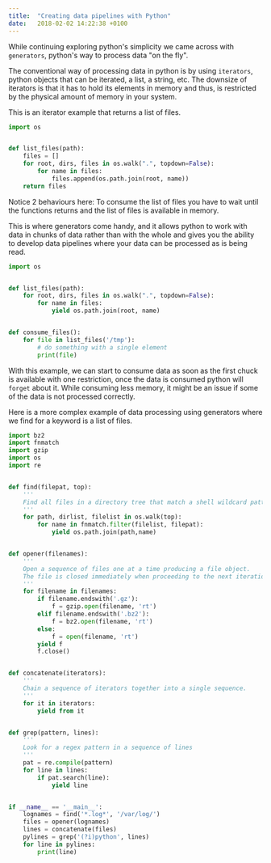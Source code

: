 ```yaml
---
title:  "Creating data pipelines with Python"
date:   2018-02-02 14:22:38 +0100
---
```


While continuing exploring python's simplicity we came across with `generators`, python's way to process data "on the fly".

The conventional way of processing data in python is by using `iterators`, python objects that can be iterated, a list, a string, etc. The downsize of iterators is that it has to hold its elements in memory and thus, is restricted by the physical amount of memory in your system.

This is an iterator example that returns a list of files.

```python
import os


def list_files(path):
    files = []
    for root, dirs, files in os.walk(".", topdown=False):
        for name in files:
            files.append(os.path.join(root, name))
    return files
```

Notice 2 behaviours here: To consume the list of files you have to wait until the functions returns and the list of files is available in memory.

This is where generators come handy, and it allows python to work with data in chunks of data rather than with the whole and gives you the ability to develop data pipelines where your data can be processed as is being read.

```python
import os


def list_files(path):
    for root, dirs, files in os.walk(".", topdown=False):
        for name in files:
            yield os.path.join(root, name)


def consume_files():
    for file in list_files('/tmp'):
        # do something with a single element
        print(file)
```

With this example, we can start to consume data as soon as the first chuck is available with one restriction, once the data is consumed python will `forget` about it. While consuming less memory, it might be an issue if some of the data is not processed correctly.

Here is a more complex example of data processing using generators where we find for a keyword is a list of files.

```python
import bz2
import fnmatch
import gzip
import os
import re


def find(filepat, top):
    '''
    Find all files in a directory tree that match a shell wildcard pattern
    '''
    for path, dirlist, filelist in os.walk(top):
        for name in fnmatch.filter(filelist, filepat):
            yield os.path.join(path,name)


def opener(filenames):
    '''
    Open a sequence of files one at a time producing a file object.
    The file is closed immediately when proceeding to the next iteration.
    '''
    for filename in filenames:
        if filename.endswith('.gz'):
            f = gzip.open(filename, 'rt')
        elif filename.endswith('.bz2'):
            f = bz2.open(filename, 'rt')
        else:
            f = open(filename, 'rt')
        yield f
        f.close()


def concatenate(iterators):
    '''
    Chain a sequence of iterators together into a single sequence.
    '''
    for it in iterators:
        yield from it


def grep(pattern, lines):
    '''
    Look for a regex pattern in a sequence of lines
    '''
    pat = re.compile(pattern)
    for line in lines:
        if pat.search(line):
            yield line


if __name__ == '__main__':
    lognames = find('*.log*', '/var/log/')
    files = opener(lognames)
    lines = concatenate(files)
    pylines = grep('(?i)python', lines)
    for line in pylines:
        print(line)
```